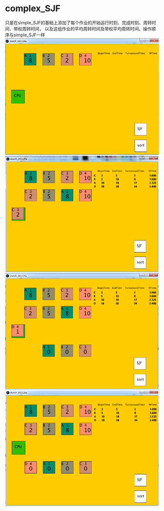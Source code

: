 # complex_SJF
只是在simple_SJF的基础上添加了每个作业的开始运行时刻、完成时刻、周转时间、带权周转时间，
以及这组作业的平均周转时间及带权平均周转时间。操作顺序与simple_SJF一样
![image](https://github.com/1030514211/complex_SJF/raw/master/image/1.png)</br>
![image](https://github.com/1030514211/complex_SJF/raw/master/image/2.png)</br>
![image](https://github.com/1030514211/complex_SJF/raw/master/image/3.png)</br>
![image](https://github.com/1030514211/complex_SJF/raw/master/image/4.png)</br>
